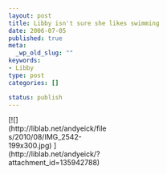 ```yaml
--- 
layout: post
title: Libby isn't sure she likes swimming
date: 2006-07-05
published: true
meta: 
  _wp_old_slug: ""
keywords: 
- Libby
type: post
categories: []

status: publish
---
```

<div class="wp-caption alignleft" style="width: 199px">[![](http://liblab.net/andyeick/files/2010/08/IMG_2542-199x300.jpg) ](http://liblab.net/andyeick/?attachment_id=135942788)



</div><br />
